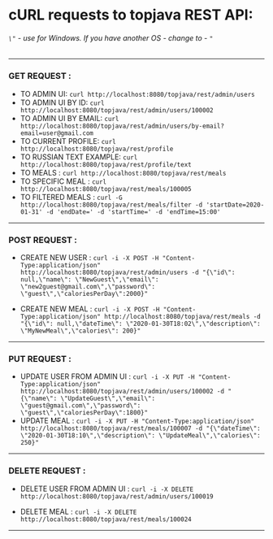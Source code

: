 # cURL requests to topjava REST API:
###### `\"` - use for Windows. If you have another OS - change to - `"`

___

### GET REQUEST :

* TO ADMIN UI:
  `curl http://localhost:8080/topjava/rest/admin/users`
* TO ADMIN UI BY ID:
  `curl http://localhost:8080/topjava/rest/admin/users/100002`
* TO ADMIN UI BY EMAIL:
  `curl http://localhost:8080/topjava/rest/admin/users/by-email?email=user@gmail.com`
* TO CURRENT PROFILE:
  `curl http://localhost:8080/topjava/rest/profile`
* TO RUSSIAN TEXT EXAMPLE:
  `curl http://localhost:8080/topjava/rest/profile/text`
* TO MEALS :
  `curl http://localhost:8080/topjava/rest/meals`
* TO SPECIFIC MEAL :
  `curl http://localhost:8080/topjava/rest/meals/100005`
* TO FILTERED MEALS :
  `curl -G  http://localhost:8080/topjava/rest/meals/filter -d 'startDate=2020-01-31' -d 'endDate=' -d 'startTime=' -d 'endTime=15:00'`

___

### POST REQUEST :

* CREATE NEW USER :
  `curl -i -X POST -H "Content-Type:application/json" http://localhost:8080/topjava/rest/admin/users -d "{\"id\": null,\"name\": \"NewGuest\",\"email\": \"new2guest@gmail.com\",\"password\": \"guest\",\"caloriesPerDay\":2000}"`

* CREATE NEW MEAL :
  `curl -i -X POST -H "Content-Type:application/json" http://localhost:8080/topjava/rest/meals -d "{\"id\": null,\"dateTime\": \"2020-01-30T18:02\",\"description\": \"MyNewMeal\",\"calories\": 200}"`

___

### PUT REQUEST :

* UPDATE USER FROM ADMIN UI :
  `curl -i -X PUT -H "Content-Type:application/json" http://localhost:8080/topjava/rest/admin/users/100002 -d "{\"name\": \"UpdateGuest\",\"email\": \"guest@gmail.com\",\"password\": \"guest\",\"caloriesPerDay\":1800}"`
* UPDATE MEAL :
  `curl -i -X PUT -H "Content-Type:application/json" http://localhost:8080/topjava/rest/meals/100007 -d "{\"dateTime\": \"2020-01-30T18:10\",\"description\": \"UpdateMeal\",\"calories\": 250}"`

___

### DELETE REQUEST :

* DELETE USER FROM ADMIN UI :
  `curl -i -X DELETE http://localhost:8080/topjava/rest/admin/users/100019`

* DELETE MEAL :
  `curl -i -X DELETE http://localhost:8080/topjava/rest/meals/100024`

___